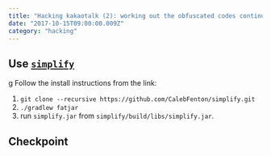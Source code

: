 ```yaml
---
title: "Hacking kakaotalk (2): working out the obfuscated codes continued"
date: "2017-10-15T09:00:00.009Z"
category: "hacking"
---
```

## Use [**`simplify`**](https://github.com/CalebFenton/simplify)
g
Follow the install instructions from the link:
1. `git clone --recursive https://github.com/CalebFenton/simplify.git`
2. `./gradlew fatjar`
3. run `simplify.jar` from `simplify/build/libs/simplify.jar`.

## Checkpoint

